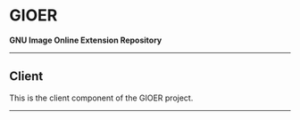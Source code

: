 # GIOER  
**GNU Image Online Extension Repository**

---

##  Client

This is the client component of the GIOER project.  

---
